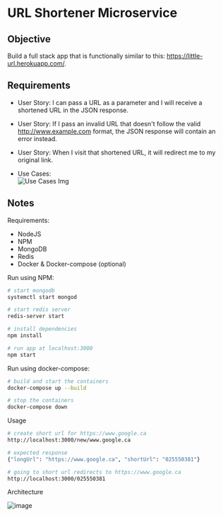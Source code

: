 # URL Shortener Microservice

## Objective

Build a full stack app that is functionally similar to this: https://little-url.herokuapp.com/.

## Requirements

* User Story: I can pass a URL as a parameter and I will receive a shortened URL in the JSON response.

* User Story: If I pass an invalid URL that doesn't follow the valid http://www.example.com format, the JSON response will contain an error instead.

* User Story: When I visit that shortened URL, it will redirect me to my original link.

* Use Cases:  
![Use Cases Img](https://user-images.githubusercontent.com/20388583/111838785-334a1400-88d0-11eb-9712-f200a14d0945.png)

## Notes

Requirements:
- NodeJS
- NPM
- MongoDB
- Redis
- Docker & Docker-compose (optional)

Run using NPM:
```bash
# start mongodb
systemctl start mongod

# start redis server
redis-server start

# install dependencies
npm install

# run app at localhost:3000
npm start
```

Run using docker-compose:
```bash
# build and start the containers
docker-compose up --build

# stop the containers
docker-compose down
```

Usage
```bash
# create short url for https://www.google.ca
http://localhost:3000/new/www.google.ca

# expected response
{"longUrl": "https://www.google.ca", "shortUrl": "025550381"}

# going to short url redirects to https://www.google.ca
http://localhost:3000/025550381

```

Architecture

![image](https://user-images.githubusercontent.com/20388583/111843043-d9008180-88d6-11eb-9df4-5c860415b269.png)

